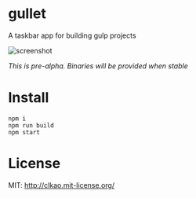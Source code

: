 gullet
======
A taskbar app for building gulp projects

![screenshot](https://raw.github.com/clkao/gullet/master/screenshot.png "screenshot")

*This is pre-alpha.  Binaries will be provided when stable*

# Install

    npm i
    npm run build
    npm start

# License
MIT: http://clkao.mit-license.org/
